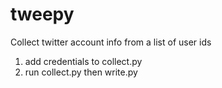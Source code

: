 # tweepy
Collect twitter account info from a list of user ids

1. add credentials to collect.py
2. run collect.py then write.py
